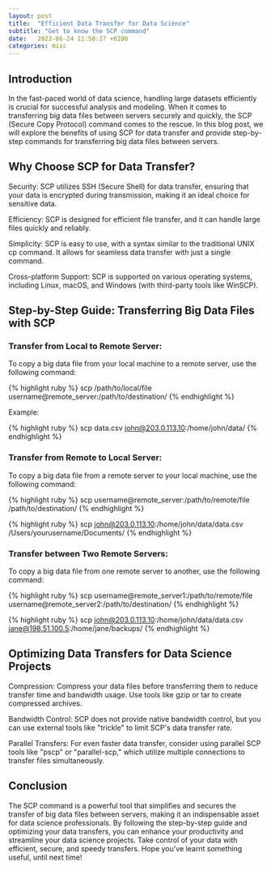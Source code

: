 ```yaml
---
layout: post
title:  "Efficient Data Transfer for Data Science"
subtitle: "Get to know the SCP command"
date:   2023-06-24 11:50:27 +0200
categories: misc
---
```


## Introduction

In the fast-paced world of data science, handling large datasets efficiently is crucial for successful analysis and modeling. When it comes to transferring big data files between servers securely and quickly, the SCP (Secure Copy Protocol) command comes to the rescue. In this blog post, we will explore the benefits of using SCP for data transfer and provide step-by-step commands for transferring big data files between servers.

## Why Choose SCP for Data Transfer?

Security: SCP utilizes SSH (Secure Shell) for data transfer, ensuring that your data is encrypted during transmission, making it an ideal choice for sensitive data.

Efficiency: SCP is designed for efficient file transfer, and it can handle large files quickly and reliably.

Simplicity: SCP is easy to use, with a syntax similar to the traditional UNIX cp command. It allows for seamless data transfer with just a single command.

Cross-platform Support: SCP is supported on various operating systems, including Linux, macOS, and Windows (with third-party tools like WinSCP).

## Step-by-Step Guide: Transferring Big Data Files with SCP

### Transfer from Local to Remote Server:
To copy a big data file from your local machine to a remote server, use the following command:

{% highlight ruby %}
scp /path/to/local/file username@remote_server:/path/to/destination/
{% endhighlight %}

Example:

{% highlight ruby %}
scp data.csv john@203.0.113.10:/home/john/data/
{% endhighlight %}

### Transfer from Remote to Local Server:
To copy a big data file from a remote server to your local machine, use the following command:

{% highlight ruby %}
scp username@remote_server:/path/to/remote/file /path/to/destination/
{% endhighlight %}

{% highlight ruby %}
scp john@203.0.113.10:/home/john/data/data.csv /Users/yourusername/Documents/
{% endhighlight %}

### Transfer between Two Remote Servers:
To copy a big data file from one remote server to another, use the following command:

{% highlight ruby %}
scp username@remote_server1:/path/to/remote/file username@remote_server2:/path/to/destination/
{% endhighlight %}

{% highlight ruby %}
scp john@203.0.113.10:/home/john/data/data.csv jane@198.51.100.5:/home/jane/backups/
{% endhighlight %}

## Optimizing Data Transfers for Data Science Projects

Compression: Compress your data files before transferring them to reduce transfer time and bandwidth usage. Use tools like gzip or tar to create compressed archives.

Bandwidth Control: SCP does not provide native bandwidth control, but you can use external tools like "trickle" to limit SCP's data transfer rate.

Parallel Transfers: For even faster data transfer, consider using parallel SCP tools like "pscp" or "parallel-scp," which utilize multiple connections to transfer files simultaneously.

## Conclusion

The SCP command is a powerful tool that simplifies and secures the transfer of big data files between servers, making it an indispensable asset for data science professionals. By following the step-by-step guide and optimizing your data transfers, you can enhance your productivity and streamline your data science projects. Take control of your data with efficient, secure, and speedy transfers. Hope you've learnt something useful, until next time!
